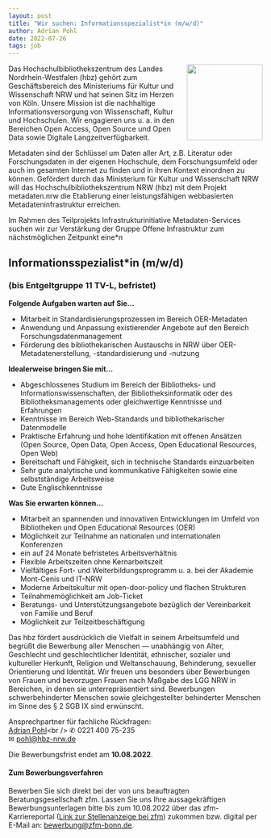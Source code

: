 ```yaml
---
layout: post
title: "Wir suchen: Informationsspezialist*in (m/w/d)"
author: Adrian Pohl
date: 2022-07-26
tags: job
---
```


<img style="float: right; width:150px !important;" src="https://lobid.org/images/hbz.png">


Das Hochschulbibliothekszentrum des Landes Nordrhein-Westfalen (hbz) gehört zum Geschäftsbereich des Ministeriums für Kultur und Wissenschaft NRW und hat seinen Sitz im Herzen von Köln. Unsere Mission ist die nachhaltige Informationsversorgung von Wissenschaft, Kultur und Hochschulen. Wir engagieren uns u. a. in den Bereichen Open Access, Open Source und Open Data sowie Digitale Langzeitverfügbarkeit.
 
Metadaten sind der Schlüssel um Daten aller Art, z.B. Literatur oder Forschungsdaten in der eigenen Hochschule, dem Forschungsumfeld oder auch im gesamten Internet zu finden und in ihren Kontext einordnen zu können.  Gefördert durch das Ministerium für Kultur und Wissenschaft NRW will das Hochschulbibliothekszentrum NRW (hbz) mit dem Projekt metadaten.nrw die Etablierung einer leistungsfähigen webbasierten Metadateninfrastruktur erreichen.
 
Im Rahmen des Teilprojekts Infrastrukturinitiative Metadaten-Services suchen wir zur Verstärkung der Gruppe Offene Infrastruktur zum nächstmöglichen Zeitpunkt eine*n
 
## Informationsspezialist*in (m/w/d)
### (bis Entgeltgruppe 11 TV-L, befristet)
 
**Folgende Aufgaben warten auf Sie…**

* Mitarbeit in Standardisierungsprozessen im Bereich OER-Metadaten
* Anwendung und Anpassung existierender Angebote auf den Bereich Forschungsdatenmanagement
* Förderung des bibliothekarischen Austauschs in NRW über OER-Metadatenerstellung, -standardisierung und -nutzung

**Idealerweise bringen Sie mit…**

* Abgeschlossenes Studium im Bereich der Bibliotheks- und Informationswissenschaften, der Bibliotheksinformatik oder des Bibliotheksmanagements oder gleichwertige Kenntnisse und Erfahrungen
* Kenntnisse im Bereich Web-Standards und bibliothekarischer Datenmodelle
* Praktische Erfahrung und hohe Identifikation mit offenen Ansätzen (Open Source, Open Data, Open Access, Open Educational Resources, Open Web)
* Bereitschaft und Fähigkeit, sich in technische Standards einzuarbeiten
* Sehr gute analytische und kommunikative Fähigkeiten sowie eine selbstständige Arbeitsweise
* Gute Englischkenntnisse

**Was Sie erwarten können…**

* Mitarbeit an spannenden und innovativen Entwicklungen im Umfeld von Bibliotheken und Open Educational Resources (OER)
* Möglichkeit zur Teilnahme an nationalen und internationalen Konferenzen
* ein auf 24 Monate befristetes Arbeitsverhältnis
* Flexible Arbeitszeiten ohne Kernarbeitszeit
* Vielfältiges Fort- und Weiterbildungsprogramm u. a. bei der Akademie Mont-Cenis und IT-NRW
* Moderne Arbeitskultur mit open-door-policy und flachen Strukturen
* Teilnahmemöglichkeit am Job-Ticket
* Beratungs- und Unterstützungsangebote bezüglich der Vereinbarkeit von Familie und Beruf
* Möglichkeit zur Teilzeitbeschäftigung
 
Das hbz fördert ausdrücklich die Vielfalt in seinem Arbeitsumfeld und begrüßt die Bewerbung aller Menschen — unabhängig von Alter, Geschlecht und geschlechtlicher Identität, ethnischer, sozialer und kultureller Herkunft, Religion und Weltanschauung, Behinderung, sexueller Orientierung und Identität. Wir freuen uns besonders über Bewerbungen von Frauen und bevorzugen Frauen nach Maßgabe des LGG NRW in Bereichen, in denen sie unterrepräsentiert sind. Bewerbungen schwerbehinderter Menschen sowie gleichgestellter behinderter Menschen im Sinne des § 2 SGB IX sind erwünscht. 
 
Ansprechpartner für fachliche Rückfragen:<br />
[Adrian Pohl](https://lobid.org/team/ap#!)<br />
✆ 0221 400 75-235<br />
✉ pohl@hbz-nrw.de  

Die Bewerbungsfrist endet am **10.08.2022**.

#### Zum Bewerbungsverfahren

Bewerben Sie sich direkt bei der von uns beauftragten Beratungsgesellschaft zfm. Lassen Sie uns Ihre aussagekräftigen Bewerbungsunterlagen bitte bis zum 10.08.2022 über das zfm-Karriereportal ([Link zur Stellenanzeige bei zfm](https://www.zfm-bonn.de/jobs/stellenangebote/stellenangebot/?job=informationsspezialist-in-m+w+d-hochschulbibliothekszentrum-des-landes-nordrhein-westfalen)) zukommen bzw. digital per E-Mail an: bewerbung@zfm-bonn.de.